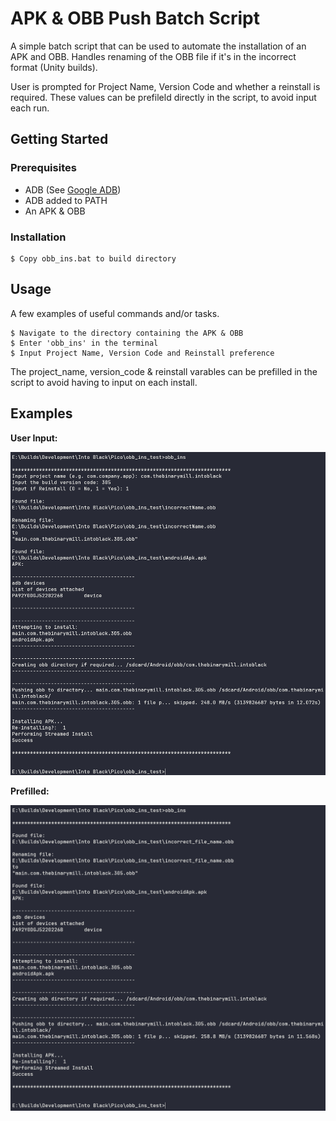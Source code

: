 # APK & OBB Push Batch Script

A simple batch script that can be used to automate the installation of an APK and OBB.
Handles renaming of the OBB file if it's in the incorrect format (Unity builds).

User is prompted for Project Name, Version Code and whether a reinstall is required. These values can be prefileld directly in the script, to avoid input each run.

## Getting Started

### Prerequisites

* ADB (See [Google ADB](https://developer.android.com/tools/adb))
* ADB added to PATH
* An APK & OBB

### Installation

```
$ Copy obb_ins.bat to build directory
```

## Usage

A few examples of useful commands and/or tasks.

```
$ Navigate to the directory containing the APK & OBB
$ Enter 'obb_ins' in the terminal
$ Input Project Name, Version Code and Reinstall preference
```

The project_name, version_code & reinstall varables can be prefilled in the script to avoid having to input on each install.

## Examples


**User Input:**

![Without pre-filled data](assets/noPrefillDemo.png "Terminal image of obb_ins.bat")

**Prefilled:**

![With pre-filled data](assets/withPrefillDemo.png "Terminal image of obb_ins.bat")
